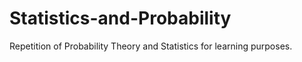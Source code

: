 # Statistics-and-Probability
Repetition of Probability Theory and Statistics for learning purposes.
